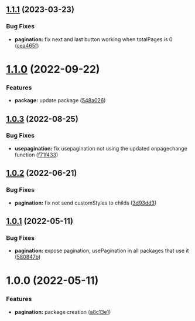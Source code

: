 ## [1.1.1](https://github.com/resourge/pagination/compare/v1.1.0...v1.1.1) (2023-03-23)


### Bug Fixes

* **pagination:** fix next and last button working when totalPages is 0 ([cea465f](https://github.com/resourge/pagination/commit/cea465f2d09e5b2d22a328b0cca3b98bb5937772))

# [1.1.0](https://github.com/resourge/pagination/compare/v1.0.3...v1.1.0) (2022-09-22)


### Features

* **package:** update package ([548a026](https://github.com/resourge/pagination/commit/548a0264be1e7c74c9f8c055130166fec61bc524))

## [1.0.3](https://github.com/resourge/pagination/compare/v1.0.2...v1.0.3) (2022-08-25)


### Bug Fixes

* **usepagination:** fix usepagination not using the updated onpagechange function ([f71f433](https://github.com/resourge/pagination/commit/f71f4335419d3f0837e0b751f8c54f978bd894ac))

## [1.0.2](https://github.com/resourge/pagination/compare/v1.0.1...v1.0.2) (2022-06-21)


### Bug Fixes

* **pagination:** fix not send customStyles to childs ([3d93dd3](https://github.com/resourge/pagination/commit/3d93dd328575783286d8e0dfe64c02a1c52af67b))

## [1.0.1](https://github.com/resourge/pagination/compare/v1.0.0...v1.0.1) (2022-05-11)


### Bug Fixes

* **pagination:** expose pagination, usePagination in all packages that use it ([580847b](https://github.com/resourge/pagination/commit/580847b38308506fe53100f0ccca82e77beed2e7))

# 1.0.0 (2022-05-11)


### Features

* **pagination:** package creation ([a8c13e1](https://github.com/resourge/pagination/commit/a8c13e174419e718b44326353328f40686d21a85))
